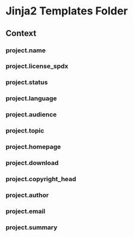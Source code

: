 # Jinja2 Templates Folder

## Context

### project.name

### project.license_spdx

### project.status

### project.language

### project.audience

### project.topic

### project.homepage

### project.download

### project.copyright_head

### project.author

### project.email

### project.summary